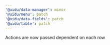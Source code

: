 ```yaml
---
'@uidu/data-manager': minor
'@uidu/menu': patch
'@uidu/data-fields': patch
'@uidu/table': patch
---
```


Actions are now passed dependent on each row
